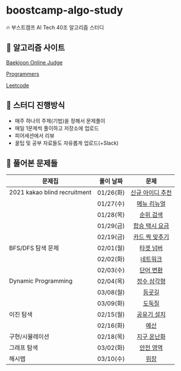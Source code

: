 # boostcamp-algo-study
🔥 부스트캠프 AI Tech 40조 알고리즘 스터디

## 📝 알고리즘 사이트

[Baekjoon Online Judge](www.boj.kr)

[Programmers](https://programmers.co.kr/learn/challenges?tab=all_challenges)

[Leetcode](https://leetcode.com/problemset/top-100-liked-questions/)

## 💭 스터디 진행방식
- 매주 하나의 주제(기법)을 정해서 문제풀이
- 매일 1문제씩 풀이하고 저장소에 업로드
- 피어세션에서 리뷰
- 꿀팁 및 공부 자료들도 자유롭게 업로드(+Slack)

## 📝 풀어본 문제들

|문제집|풀이 날짜|문제|
|----------------------------|:------------:|:---------:|
|2021 kakao blind recruitment|01/26(화)|[신규 아이디 추천](https://programmers.co.kr/learn/courses/30/lessons/72410?language=python3)|
||01/27(수)|[메뉴 리뉴얼](https://programmers.co.kr/learn/courses/30/lessons/72411?language=python3)|
||01/28(목)|[순위 검색](https://programmers.co.kr/learn/courses/30/lessons/72412?language=python3)|
||01/29(금)|[합승 택시 요금](https://programmers.co.kr/learn/courses/30/lessons/72413?language=python3)|
||02/19(금)|[카드 짝 맞추기](https://programmers.co.kr/learn/courses/30/lessons/72415?language=python3)|
|BFS/DFS 탐색 문제|02/01(월)|[타겟 넘버](https://programmers.co.kr/learn/courses/30/lessons/43165?language=python3)|
||02/02(화)|[네트워크](https://programmers.co.kr/learn/courses/30/lessons/43162?language=python3)|
||02/03(수)|[단어 변환](https://programmers.co.kr/learn/courses/30/lessons/43163?language=python3)|
|Dynamic Programming|02/04(목)|[정수 삼각형](https://programmers.co.kr/learn/courses/30/lessons/43105?language=python3)|
||03/08(월)|[등굣길](https://programmers.co.kr/learn/courses/30/lessons/42898?language=python3)|
||03/09(화)|[도둑질](https://programmers.co.kr/learn/courses/30/lessons/42897?language=python3)|
|이진 탐색|02/15(월)|[공유기 설치](https://www.acmicpc.net/problem/2110)|
||02/16(화)|[예산](https://www.acmicpc.net/problem/2512)|
|구현/시뮬레이션|02/18(목)|[지구 온난화](https://www.acmicpc.net/problem/5212)|
|그래프 탐색|03/02(화)|[안전 영역](https://www.acmicpc.net/problem/2468)|
|해시맵|03/10(수)|[위장](https://programmers.co.kr/learn/courses/30/lessons/42578?language=python3)|
